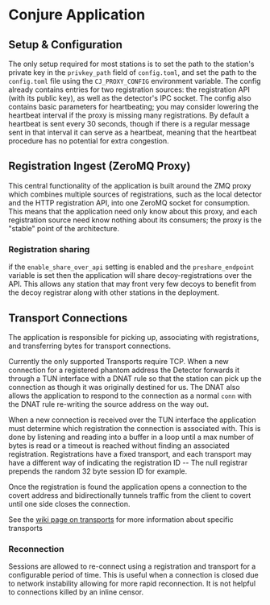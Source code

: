 # Conjure Application



## Setup & Configuration

The only setup required for most stations is to set the path to the station's
private key in the `privkey_path` field of `config.toml`, and set the path to
the `config.toml` file using the `CJ_PROXY_CONFIG` environment variable. The
config already contains entries for two registration sources: the registration
API (with its public key), as well as the detector's IPC socket. The config also
contains basic parameters for heartbeating; you may consider lowering the
heartbeat interval if the proxy is missing many registrations. By default a
heartbeat is sent every 30 seconds, though if there is a regular message sent in
that interval it can serve as a heartbeat, meaning that the heartbeat procedure
has no potential for extra congestion.

## Registration Ingest (ZeroMQ Proxy)

This central functionality of the application is built around the ZMQ proxy
which combines multiple sources of registrations, such as the local detector and
the HTTP registration API, into one ZeroMQ socket for consumption. This means
that the application need only know about this proxy, and each registration
source need know nothing about its consumers; the proxy is the "stable" point of
the architecture.

### Registration sharing

if the `enable_share_over_api` setting is enabled and the `preshare_endpoint`
variable is set then the application will share decoy-registrations over the
API. This allows any station that may front very few decoys to benefit from the
decoy registrar along with other stations in the deployment.

## Transport Connections

The application is responsible for picking up, associating with registrations,
and transferring bytes for transport connections.

Currently the only supported Transports require TCP. When a new connection for a
registered phantom address the Detector forwards it through a TUN interface with
a DNAT rule so that the station can pick up the connection as though it was
originally destined for us. The DNAT also allows the application to respond to
the connection as a normal `conn` with the DNAT rule re-writing the source
address on the way out.

When a new connection is received over the TUN interface the application must
determine which registration the connection is associated with. This is done by
listening and reading into a buffer in a loop until a max number of bytes is
read or a timeout is reached without finding an associated registration.
Registrations have a fixed transport, and each transport may have a different
way of indicating the registration ID -- The null registrar prepends the random
32 byte session ID for example.

Once the registration is found the application opens a connection to the covert
address and bidirectionally tunnels traffic from the client to covert until one
side closes the connection.

See the [wiki page on
transports](https://github.com/refraction-networking/conjure/wiki/Transports)
for more information about specific transports

### Reconnection

Sessions are allowed to re-connect using a registration and transport for a
configurable period of time. This is useful when a connection is closed due to
network instability allowing for more rapid reconnection. It is not helpful to
connections killed by an inline censor.
